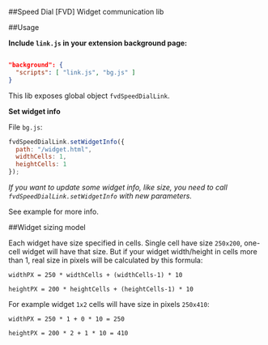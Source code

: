 ##Speed Dial [FVD] Widget communication lib

##Usage

**Include `link.js` in your extension background page:**

```json

"background": {
  "scripts": [ "link.js", "bg.js" ]
}

```

This lib exposes global object `fvdSpeedDialLink`.

**Set widget info**

File `bg.js`:

```javascript
fvdSpeedDialLink.setWidgetInfo({
  path: "/widget.html",
  widthCells: 1,
  heightCells: 1
});
```

*If you want to update some widget info, like size, you need to call `fvdSpeedDialLink.setWidgetInfo` with new parameters.*

See example for more info.

##Widget sizing model

Each widget have size specified in cells. Single cell have size `250x200`, one-cell widget will have that size.
But if your widget width/height in cells more than 1, real size in pixels will be calculated by this formula:

`widthPX = 250 * widthCells + (widthCells-1) * 10`

`heightPX = 200 * heightCells + (heightCells-1) * 10`

For example widget `1x2` cells will have size in pixels `250x410`:

`widthPX = 250 * 1 + 0 * 10 = 250`

`heightPX = 200 * 2 + 1 * 10 = 410`